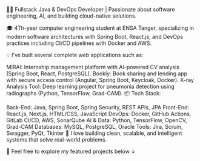 👩‍💻 Fullstack Java & DevOps Developer | Passionate about software engineering, AI, and building cloud-native solutions.

🎓 4Th-year computer engineering student at ENSA Tanger, specializing in modern software architectures with Spring Boot, React.js, and DevOps practices including CI/CD pipelines with Docker and AWS.

💡 I've built several complete web applications such as:

MIRAI: Internship management platform with AI-powered CV analysis (Spring Boot, React, PostgreSQL).
Bookly: Book sharing and lending app with secure access control (Angular, Spring Boot, Keycloak, Docker).
X-ray Analysis Tool: Deep learning project for pneumonia detection using radiographs (Python, TensorFlow, Grad-CAM).
📦 Tech Stack:

Back-End: Java, Spring Boot, Spring Security, REST APIs, JPA
Front-End: React.js, Next.js, HTML/CSS, JavaScript
DevOps: Docker, GitHub Actions, GitLab CI/CD, AWS, SonarQube
AI & Data: Python, TensorFlow, OpenCV, Grad-CAM
Databases: MySQL, PostgreSQL, Oracle
Tools: Jira, Scrum, Swagger, PyQt, Tkinter
🚀 I love building clean, scalable, and intelligent systems that solve real-world problems.

🔗 Feel free to explore my featured projects below ↓
